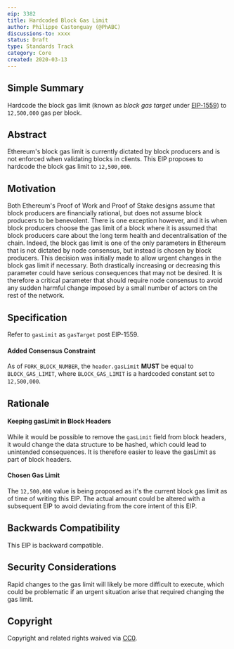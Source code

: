 ```yaml
---
eip: 3382
title: Hardcoded Block Gas Limit
author: Philippe Castonguay (@PhABC)
discussions-to: xxxx
status: Draft
type: Standards Track
category: Core
created: 2020-03-13
---
```


## Simple Summary

Hardcode the block gas limit (known as *block gas target* under [EIP-1559](https://github.com/ethereum/EIPs/blob/master/EIPS/eip-1559.md)) to `12,500,000` gas per block.

## Abstract

Ethereum's block gas limit is currently dictated by block producers and is not enforced when validating blocks in clients. This EIP proposes to hardcode the block gas limit to `12,500,000`.

## Motivation

Both Ethereum's Proof of Work and Proof of Stake designs assume that block producers are financially rational, but does not assume block producers to be benevolent. There is one exception however, and it is when block producers choose the gas limit of a block where it is assumed that block producers care about the long term health and decentralisation of the chain. Indeed, the block gas limit is one of the only parameters in Ethereum that is not dictated by node consensus, but instead is chosen by block producers. This decision was initially made to allow urgent changes in the block gas limit if necessary. Both drastically increasing or decreasing this parameter could have serious consequences that may not be desired. It is therefore a critical parameter that should require node consensus to avoid any sudden harmful change imposed by a small number of actors on the rest of the network.

## Specification
Refer to `gasLimit` as `gasTarget` post EIP-1559.

#### Added Consensus Constraint

As of `FORK_BLOCK_NUMBER`, the `header.gasLimit` **MUST** be equal to `BLOCK_GAS_LIMIT`, where `BLOCK_GAS_LIMIT` is a hardcoded constant set to `12,500,000`.

## Rationale

#### Keeping gasLimit in Block Headers

While it would be possible to remove the `gasLimit` field from block headers, it would change the data structure to be hashed, which could lead to unintended consequences. It is therefore easier to leave the gasLimit as part of block headers. 

#### Chosen Gas Limit

The `12,500,000` value is being proposed as it's the current block gas limit as of time of writing this EIP. The actual amount could be altered with a subsequent EIP to avoid deviating from the core intent of this EIP.

## Backwards Compatibility

This EIP is backward compatible.

## Security Considerations
Rapid changes to the gas limit will likely be more difficult to execute, which could be problematic if an urgent situation arise that required changing the gas limit.

## Copyright

Copyright and related rights waived via [CC0](https://creativecommons.org/publicdomain/zero/1.0/).
